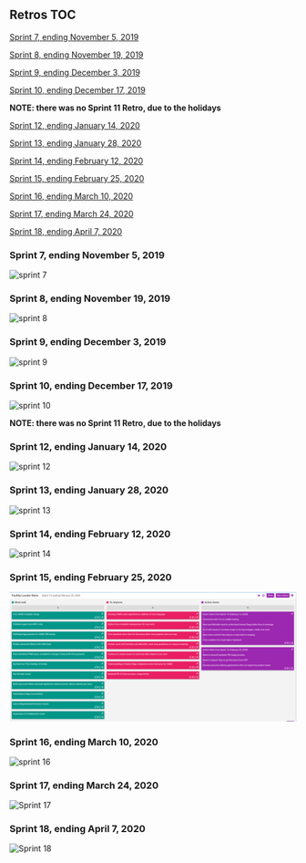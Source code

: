 ## Retros TOC

[Sprint 7, ending November 5, 2019](https://github.com/department-of-veterans-affairs/va.gov-team/blob/master/teams/vsa/teams/facility-locator/retros.md#sprint-7-ending-november-5-2019)

[Sprint 8, ending November 19, 2019](https://github.com/department-of-veterans-affairs/va.gov-team/blob/master/teams/vsa/teams/facility-locator/retros.md#sprint-8-ending-november-19-2019)

[Sprint 9, ending December 3, 2019](https://github.com/department-of-veterans-affairs/va.gov-team/blob/master/teams/vsa/teams/facility-locator/retros.md#sprint-9-ending-december-3-2019)

[Sprint 10, ending December 17, 2019](https://github.com/department-of-veterans-affairs/va.gov-team/blob/master/teams/vsa/teams/facility-locator/retros.md#sprint-10-ending-december-17-2019)

**NOTE: there was no Sprint 11 Retro, due to the holidays**

[Sprint 12, ending January 14, 2020](https://github.com/department-of-veterans-affairs/va.gov-team/blob/master/teams/vsa/teams/facility-locator/retros.md#sprint-10-ending-january-15-2020)

[Sprint 13, ending January 28, 2020](https://github.com/department-of-veterans-affairs/va.gov-team/blob/master/teams/vsa/teams/facility-locator/retros.md#sprint-13-ending-january-28-2020)

[Sprint 14, ending February 12, 2020](https://github.com/department-of-veterans-affairs/va.gov-team/blob/master/teams/vsa/teams/facility-locator/retros.md#sprint-14-ending-february-12-2020)

[Sprint 15, ending February 25, 2020](https://github.com/department-of-veterans-affairs/va.gov-team/blob/master/teams/vsa/teams/facility-locator/retros.md#sprint-15-ending-february-25-2020)

[Sprint 16, ending March 10, 2020](https://github.com/department-of-veterans-affairs/va.gov-team/blob/master/teams/vsa/teams/facility-locator/retros.md#sprint-16-ending-march-10-2020)

[Sprint 17, ending March 24, 2020](https://github.com/department-of-veterans-affairs/va.gov-team/blob/master/teams/vsa/teams/facility-locator/retros.md#sprint-17-ending-march-24-2020)

[Sprint 18, ending April 7, 2020]()


### Sprint 7, ending November 5, 2019

![sprint 7](https://github.com/department-of-veterans-affairs/va.gov-team/blob/master/teams/vsa/teams/facility-locator/images/Sprint%207%20Retro.png)


### Sprint 8, ending November 19, 2019
![sprint 8](https://github.com/department-of-veterans-affairs/va.gov-team/blob/master/teams/vsa/teams/facility-locator/images/sprint%208%20retro.png)


### Sprint 9, ending December 3, 2019
![sprint 9](https://github.com/department-of-veterans-affairs/va.gov-team/blob/master/teams/vsa/teams/facility-locator/images/Sprint%209%20Retro.png) 

### Sprint 10, ending December 17, 2019
![sprint 10](https://github.com/department-of-veterans-affairs/va.gov-team/blob/master/teams/vsa/teams/facility-locator/images/sprint%2010%20retro.png)


**NOTE: there was no Sprint 11 Retro, due to the holidays**

### Sprint 12, ending January 14, 2020

![sprint 12](https://github.com/department-of-veterans-affairs/va.gov-team/blob/master/teams/vsa/teams/facility-locator/images/sprint%2012%20retro.png)

### Sprint 13, ending January 28, 2020

![sprint 13](https://github.com/department-of-veterans-affairs/va.gov-team/blob/master/teams/vsa/teams/facility-locator/images/Retro%20Sprint%2013.png)

### Sprint 14, ending February 12, 2020
![sprint 14](https://github.com/department-of-veterans-affairs/va.gov-team/blob/master/teams/vsa/teams/facility-locator/images/Sprint%2014%20Retro.png)

### Sprint 15, ending February 25, 2020
![sprint 15](https://github.com/department-of-veterans-affairs/va.gov-team/blob/master/teams/vsa/teams/facility-locator/images/Retro%20Sprint%2015.png)

### Sprint 16, ending March 10, 2020
![sprint 16](https://github.com/department-of-veterans-affairs/va.gov-team/blob/master/teams/vsa/teams/facility-locator/images/Sprint%2016.png)

### Sprint 17, ending March 24, 2020
![Sprint 17](https://github.com/department-of-veterans-affairs/va.gov-team/blob/master/teams/vsa/teams/facility-locator/images/Sprint%2017%20Retro.png)

### Sprint 18, ending April 7, 2020
![Sprint 18](https://github.com/department-of-veterans-affairs/va.gov-team/blob/master/teams/vsa/teams/facility-locator/images/Sprint%2018%20retro.png)
